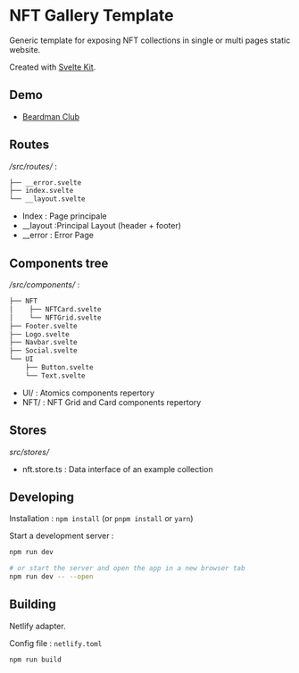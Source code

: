 # NFT Gallery Template

Generic template for exposing NFT collections in single or multi pages static website.

Created with [Svelte Kit](https://kit.svelte.dev).

## Demo

- [Beardman Club](https://beardman-club.netlify.app)

## Routes

*/src/routes/* :
```bash
├── __error.svelte
├── index.svelte
└── __layout.svelte
```

- Index : Page principale
- __layout :Principal Layout (header + footer)
- __error : Error Page

## Components tree

*/src/components/* :
```bash
├── NFT
│    ├── NFTCard.svelte
│    └── NFTGrid.svelte
├── Footer.svelte
├── Logo.svelte
├── Navbar.svelte
├── Social.svelte
└── UI
    ├── Button.svelte
    └── Text.svelte
```

- UI/ : Atomics components repertory
- NFT/ : NFT Grid and Card components repertory

## Stores

*src/stores/*

- nft.store.ts : Data interface of an example collection

## Developing

Installation : `npm install` (or `pnpm install` or `yarn`)

Start a development server :

```bash
npm run dev

# or start the server and open the app in a new browser tab
npm run dev -- --open
```

## Building

Netlify adapter. 

Config file : `netlify.toml`

```bash
npm run build
```
